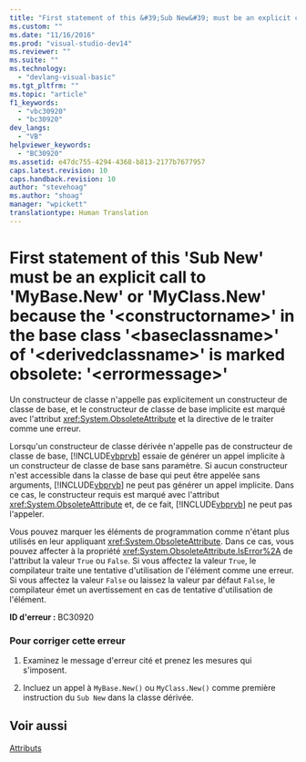 ```yaml
---
title: "First statement of this &#39;Sub New&#39; must be an explicit call to &#39;MyBase.New&#39; or &#39;MyClass.New&#39; because the &#39;&lt;constructorname&gt;&#39; in the base class &#39;&lt;baseclassname&gt;&#39; of &#39;&lt;derivedclassname&gt;&#39; is marked obsolete: &#39;&lt;errormessage&gt;&#39; | Microsoft Docs"
ms.custom: ""
ms.date: "11/16/2016"
ms.prod: "visual-studio-dev14"
ms.reviewer: ""
ms.suite: ""
ms.technology: 
  - "devlang-visual-basic"
ms.tgt_pltfrm: ""
ms.topic: "article"
f1_keywords: 
  - "vbc30920"
  - "bc30920"
dev_langs: 
  - "VB"
helpviewer_keywords: 
  - "BC30920"
ms.assetid: e47dc755-4294-4368-b813-2177b7677957
caps.latest.revision: 10
caps.handback.revision: 10
author: "stevehoag"
ms.author: "shoag"
manager: "wpickett"
translationtype: Human Translation
---
```

# First statement of this &#39;Sub New&#39; must be an explicit call to &#39;MyBase.New&#39; or &#39;MyClass.New&#39; because the &#39;&lt;constructorname&gt;&#39; in the base class &#39;&lt;baseclassname&gt;&#39; of &#39;&lt;derivedclassname&gt;&#39; is marked obsolete: &#39;&lt;errormessage&gt;&#39;
Un constructeur de classe n'appelle pas explicitement un constructeur de classe de base, et le constructeur de classe de base implicite est marqué avec l'attribut <xref:System.ObsoleteAttribute> et la directive de le traiter comme une erreur.  
  
 Lorsqu'un constructeur de classe dérivée n'appelle pas de constructeur de classe de base, [!INCLUDE[vbprvb](../../../csharp/programming-guide/concepts/linq/includes/vbprvb_md.md)] essaie de générer un appel implicite à un constructeur de classe de base sans paramètre.  Si aucun constructeur n'est accessible dans la classe de base qui peut être appelée sans arguments, [!INCLUDE[vbprvb](../../../csharp/programming-guide/concepts/linq/includes/vbprvb_md.md)] ne peut pas générer un appel implicite.  Dans ce cas, le constructeur requis est marqué avec l'attribut <xref:System.ObsoleteAttribute> et, de ce fait, [!INCLUDE[vbprvb](../../../csharp/programming-guide/concepts/linq/includes/vbprvb_md.md)] ne peut pas l'appeler.  
  
 Vous pouvez marquer les éléments de programmation comme n'étant plus utilisés en leur appliquant <xref:System.ObsoleteAttribute>.  Dans ce cas, vous pouvez affecter à la propriété <xref:System.ObsoleteAttribute.IsError%2A> de l'attribut la valeur `True` ou `False`.  Si vous affectez la valeur `True`, le compilateur traite une tentative d'utilisation de l'élément comme une erreur.  Si vous affectez la valeur `False` ou laissez la valeur par défaut `False`, le compilateur émet un avertissement en cas de tentative d'utilisation de l'élément.  
  
 **ID d'erreur :** BC30920  
  
### Pour corriger cette erreur  
  
1.  Examinez le message d'erreur cité et prenez les mesures qui s'imposent.  
  
2.  Incluez un appel à `MyBase.New()` ou `MyClass.New()` comme première instruction du `Sub New` dans la classe dérivée.  
  
## Voir aussi  
 [Attributs](../Topic/Attributes%20\(C%23%20and%20Visual%20Basic\).md)